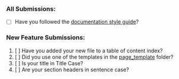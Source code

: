 ### All Submissions:

* [ ] Have you followed the [documentation style guide](https://github.com/jina-ai/docs/tree/master/page_templates/style_guide.md)? 

<!-- You can erase any parts of this template not applicable to your Pull Request. -->

### New Feature Submissions:

1. [ ] Have you added your new file to a table of content index? 
2. [ ] Did you use one of the templates in the [page_template](https://github.com/jina-ai/docs/tree/master/page_templates) folder?
3. [ ] Is your title in Title Case? 
4. [ ] Are your section headers in sentence case?
